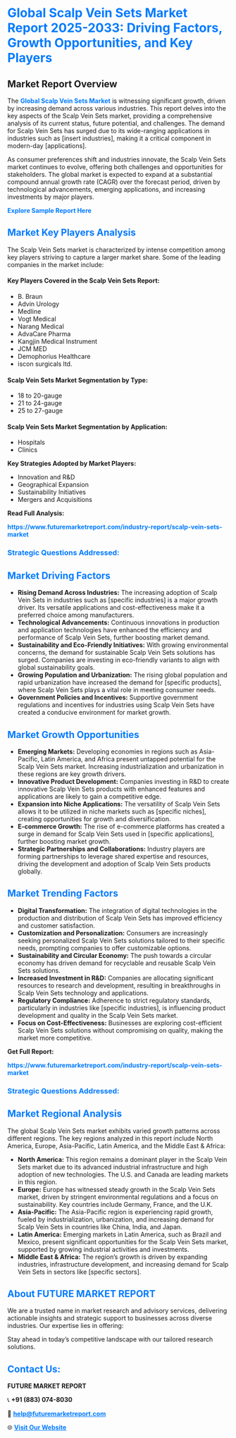 <h1 style="color: #007BFF;">Global Scalp Vein Sets Market Report 2025-2033: Driving Factors, Growth Opportunities, and Key Players</h1>

<section id="overview">
<h2>Market Report Overview</h2>
<p>The <a href="https://www.futuremarketreport.com/industry-report/scalp-vein-sets-market" style="color: #007BFF; text-decoration: none;"><strong>Global Scalp Vein Sets Market</strong></a> is witnessing significant growth, driven by increasing demand across various industries. This report delves into the key aspects of the Scalp Vein Sets market, providing a comprehensive analysis of its current status, future potential, and challenges. The demand for Scalp Vein Sets has surged due to its wide-ranging applications in industries such as [insert industries], making it a critical component in modern-day [applications].</p>
<p>As consumer preferences shift and industries innovate, the Scalp Vein Sets market continues to evolve, offering both challenges and opportunities for stakeholders. The global market is expected to expand at a substantial compound annual growth rate (CAGR) over the forecast period, driven by technological advancements, emerging applications, and increasing investments by major players.</p>
</section>

<section id="overview">
<p><a href="https://www.futuremarketreport.com/request-sample/reportId=78474" style="color: #007BFF; text-decoration: none;"><strong>Explore Sample Report Here</strong></a></p>
</section>

<section id="key-players">
<h2 style="color: #007BFF;">Market Key Players Analysis</h2>
<p>The Scalp Vein Sets market is characterized by intense competition among key players striving to capture a larger market share. Some of the leading companies in the market include:</p>
<h4>Key Players Covered in the Scalp Vein Sets Report:</h4>
<ul><li>B. Braun</li><li>Advin Urology</li><li>Medline</li><li>Vogt Medical</li><li>Narang Medical</li><li>AdvaCare Pharma</li><li>Kangjin Medical Instrument</li><li>JCM MED</li><li>Demophorius Healthcare</li><li>iscon surgicals ltd.</li></ul>
<h4>Scalp Vein Sets Market Segmentation by Type:</h4>
<ul><li>18 to 20-gauge</li><li>21 to 24-gauge</li><li>25 to 27-gauge</li></ul>

<h4>Scalp Vein Sets Market Segmentation by Application:</h4>
<ul><li>Hospitals</li><li>Clinics</li></ul>
<p><strong>Key Strategies Adopted by Market Players:</strong></p>
<ul>
<li>Innovation and R&D</li>
<li>Geographical Expansion</li>
<li>Sustainability Initiatives</li>
<li>Mergers and Acquisitions</li>
</ul>
</section>

<section>
<p><strong>Read Full Analysis: </strong></p><a href="https://www.futuremarketreport.com/industry-report/scalp-vein-sets-market" style="color: #007BFF; text-decoration: none;"><strong>https://www.futuremarketreport.com/industry-report/scalp-vein-sets-market</strong></a>
<h3 style="color: #007BFF;">Strategic Questions Addressed:</h3>
</section>

<section id="driving-factors">
<h2 style="color: #007BFF;">Market Driving Factors</h2>
<ul>
<li><strong>Rising Demand Across Industries:</strong> The increasing adoption of Scalp Vein Sets in industries such as [specific industries] is a major growth driver. Its versatile applications and cost-effectiveness make it a preferred choice among manufacturers.</li>
<li><strong>Technological Advancements:</strong> Continuous innovations in production and application technologies have enhanced the efficiency and performance of Scalp Vein Sets, further boosting market demand.</li>
<li><strong>Sustainability and Eco-Friendly Initiatives:</strong> With growing environmental concerns, the demand for sustainable Scalp Vein Sets solutions has surged. Companies are investing in eco-friendly variants to align with global sustainability goals.</li>
<li><strong>Growing Population and Urbanization:</strong> The rising global population and rapid urbanization have increased the demand for [specific products], where Scalp Vein Sets plays a vital role in meeting consumer needs.</li>
<li><strong>Government Policies and Incentives:</strong> Supportive government regulations and incentives for industries using Scalp Vein Sets have created a conducive environment for market growth.</li>
</ul>
</section>

<section id="growth-opportunities">
<h2 style="color: #007BFF;">Market Growth Opportunities</h2>
<ul>
<li><strong>Emerging Markets:</strong> Developing economies in regions such as Asia-Pacific, Latin America, and Africa present untapped potential for the Scalp Vein Sets market. Increasing industrialization and urbanization in these regions are key growth drivers.</li>
<li><strong>Innovative Product Development:</strong> Companies investing in R&D to create innovative Scalp Vein Sets products with enhanced features and applications are likely to gain a competitive edge.</li>
<li><strong>Expansion into Niche Applications:</strong> The versatility of Scalp Vein Sets allows it to be utilized in niche markets such as [specific niches], creating opportunities for growth and diversification.</li>
<li><strong>E-commerce Growth:</strong> The rise of e-commerce platforms has created a surge in demand for Scalp Vein Sets used in [specific applications], further boosting market growth.</li>
<li><strong>Strategic Partnerships and Collaborations:</strong> Industry players are forming partnerships to leverage shared expertise and resources, driving the development and adoption of Scalp Vein Sets products globally.</li>
</ul>
</section>

<section id="trending-factors">
<h2 style="color: #007BFF;">Market Trending Factors</h2>
<ul>
<li><strong>Digital Transformation:</strong> The integration of digital technologies in the production and distribution of Scalp Vein Sets has improved efficiency and customer satisfaction.</li>
<li><strong>Customization and Personalization:</strong> Consumers are increasingly seeking personalized Scalp Vein Sets solutions tailored to their specific needs, prompting companies to offer customizable options.</li>
<li><strong>Sustainability and Circular Economy:</strong> The push towards a circular economy has driven demand for recyclable and reusable Scalp Vein Sets solutions.</li>
<li><strong>Increased Investment in R&D:</strong> Companies are allocating significant resources to research and development, resulting in breakthroughs in Scalp Vein Sets technology and applications.</li>
<li><strong>Regulatory Compliance:</strong> Adherence to strict regulatory standards, particularly in industries like [specific industries], is influencing product development and quality in the Scalp Vein Sets market.</li>
<li><strong>Focus on Cost-Effectiveness:</strong> Businesses are exploring cost-efficient Scalp Vein Sets solutions without compromising on quality, making the market more competitive.</li>
</ul>
</section>

<section>
<p><strong>Get Full Report: </strong></p><a href="https://www.futuremarketreport.com/industry-report/scalp-vein-sets-market" style="color: #007BFF; text-decoration: none;"><strong>https://www.futuremarketreport.com/industry-report/scalp-vein-sets-market</strong></a>
<h3 style="color: #007BFF;">Strategic Questions Addressed:</h3>
</section>


<section id="regional-analysis">
<h2 style="color: #007BFF;">Market Regional Analysis</h2>
<p>The global Scalp Vein Sets market exhibits varied growth patterns across different regions. The key regions analyzed in this report include North America, Europe, Asia-Pacific, Latin America, and the Middle East & Africa:</p>
<ul>
<li><strong>North America:</strong> This region remains a dominant player in the Scalp Vein Sets market due to its advanced industrial infrastructure and high adoption of new technologies. The U.S. and Canada are leading markets in this region.</li>
<li><strong>Europe:</strong> Europe has witnessed steady growth in the Scalp Vein Sets market, driven by stringent environmental regulations and a focus on sustainability. Key countries include Germany, France, and the U.K.</li>
<li><strong>Asia-Pacific:</strong> The Asia-Pacific region is experiencing rapid growth, fueled by industrialization, urbanization, and increasing demand for Scalp Vein Sets in countries like China, India, and Japan.</li>
<li><strong>Latin America:</strong> Emerging markets in Latin America, such as Brazil and Mexico, present significant opportunities for the Scalp Vein Sets market, supported by growing industrial activities and investments.</li>
<li><strong>Middle East & Africa:</strong> The region’s growth is driven by expanding industries, infrastructure development, and increasing demand for Scalp Vein Sets in sectors like [specific sectors].</li>
</ul>
</section>

<footer>
<h2 style="color: #007BFF;">About FUTURE MARKET REPORT</h2>
<p>We are a trusted name in market research and advisory services, delivering actionable insights and strategic support to businesses across diverse industries. Our expertise lies in offering:</p>

<p>Stay ahead in today’s competitive landscape with our tailored research solutions.</p>

<h2 style="color: #007BFF;">Contact Us:</h2>
<p><strong>FUTURE MARKET REPORT</strong></p>
<p>📞 <strong>+91 (883) 074-8030</strong></p>
<p>📧 <strong><a href="mailto:help@futuremarketreport.com" style="color: #007BFF;">help@futuremarketreport.com</a></strong></p>
<p>🌐 <strong><a href="https://www.futuremarketreport.com/" style="color: #007BFF;">Visit Our Website</a></strong></p>
</footer>